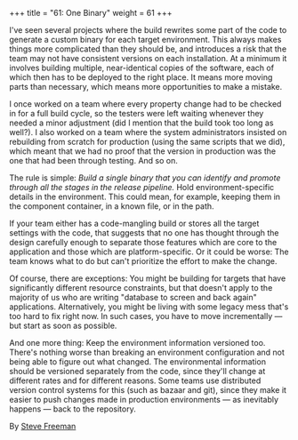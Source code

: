 +++
title = "61: One Binary"
weight = 61
+++

I've seen several projects where the build rewrites some part of the code to generate a custom binary for each target environment. This always makes things more complicated than they should be, and introduces a risk that the team may not have consistent versions on each installation. At a minimum it involves building multiple, near-identical copies of the software, each of which then has to be deployed to the right place. It means more moving parts than necessary, which means more opportunities to make a mistake.

I once worked on a team where every property change had to be checked in for a full build cycle, so the testers were left waiting whenever they needed a minor adjustment (did I mention that the build took too long as well?). I also worked on a team where the system administrators insisted on rebuilding from scratch for production (using the same scripts that we did), which meant that we had no proof that the version in production was the one that had been through testing. And so on.

The rule is simple: *Build a single binary that you can identify and promote through all the stages in the release pipeline.* Hold environment-specific details in the environment. This could mean, for example, keeping them in the component container, in a known file, or in the path.

If your team either has a code-mangling build or stores all the target settings with the code, that suggests that no one has thought through the design carefully enough to separate those features which are core to the application and those which are platform-specific. Or it could be worse: The team knows what to do but can't prioritize the effort to make the change.

Of course, there are exceptions: You might be building for targets that have significantly different resource constraints, but that doesn't apply to the majority of us who are writing "database to screen and back again" applications. Alternatively, you might be living with some legacy mess that's too hard to fix right now. In such cases, you have to move incrementally — but start as soon as possible.

And one more thing: Keep the environment information versioned too. There's nothing worse than breaking an environment configuration and not being able to figure out what changed. The environmental information should be versioned separately from the code, since they'll change at different rates and for different reasons. Some teams use distributed version control systems for this (such as bazaar and git), since they make it easier to push changes made in production environments — as inevitably happens — back to the repository.

By [Steve Freeman](http://programmer.97things.oreilly.com/wiki/index.php/Steve_Freeman)